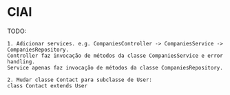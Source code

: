 # CIAI

TODO:  

    1. Adicionar services. e.g. CompaniesController -> CompaniesService -> CompaniesRepository.  
	Controller faz invocação de métodos da classe CompaniesService e error handling.  
	Service apenas faz invocação de métodos da classe CompaniesRepository.  
	
	2. Mudar classe Contact para subclasse de User:  
	class Contact extends User
